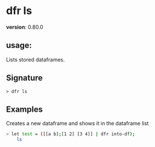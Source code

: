 # dfr ls

**version**: 0.80.0

## **usage**:

Lists stored dataframes.

## Signature

`> dfr ls `

## Examples

Creates a new dataframe and shows it in the dataframe list

```bash
> let test = ([[a b];[1 2] [3 4]] | dfr into-df);
    ls
```
